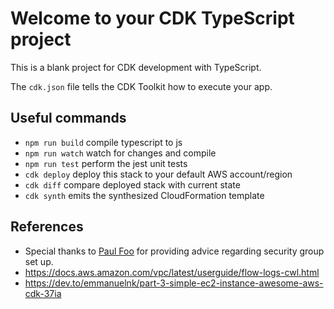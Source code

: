 # Welcome to your CDK TypeScript project

This is a blank project for CDK development with TypeScript.

The `cdk.json` file tells the CDK Toolkit how to execute your app.

## Useful commands

* `npm run build`   compile typescript to js
* `npm run watch`   watch for changes and compile
* `npm run test`    perform the jest unit tests
* `cdk deploy`      deploy this stack to your default AWS account/region
* `cdk diff`        compare deployed stack with current state
* `cdk synth`       emits the synthesized CloudFormation template

## References

* Special thanks to [Paul Foo](https://www.linkedin.com/in/paul-foo?miniProfileUrn=urn%3Ali%3Afs_miniProfile%3AACoAAB3ApeMB0vFLnjbxnS0wYvi5z-Bjod6gy78&lipi=urn%3Ali%3Apage%3Ad_flagship3_search_srp_all%3BGZPwz0UGTZO%2FynTruzx9TA%3D%3Ds) for providing advice regarding security group set up.
* https://docs.aws.amazon.com/vpc/latest/userguide/flow-logs-cwl.html
* https://dev.to/emmanuelnk/part-3-simple-ec2-instance-awesome-aws-cdk-37ia 